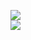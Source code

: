 [![](https://img.shields.io/badge/Made%20With-Github%20Spray-lightgrey.svg?style=for-the-badge&logo=github)](https://github.com/Annihil/github-spray#906)  
[![](https://i.imgur.com/2DrTn0Z.gif)](https://github.com/Annihil/github-spray)